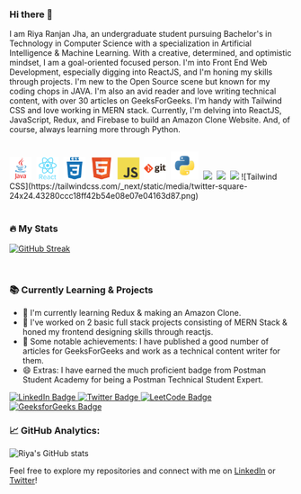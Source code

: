### Hi there 👋

I am Riya Ranjan Jha, an undergraduate student pursuing Bachelor's in Technology in Computer Science with a specialization in Artificial Intelligence & Machine Learning. With a creative, determined, and optimistic mindset, I am a goal-oriented focused person.  I'm into Front End Web Development, especially digging into ReactJS, and I'm honing my skills through projects. I'm new to the Open Source scene but known for my coding chops in JAVA. I'm also an avid reader and love writing technical content, with over 30 articles on GeeksForGeeks. I'm handy with Tailwind CSS and love working in MERN stack. Currently, I'm delving into ReactJS, JavaScript, Redux, and Firebase to build an Amazon Clone Website. And, of course, always learning more through Python. 



<br>
<!-- Languages & Tools Section -->
<div>
  <img src="https://github.com/devicons/devicon/blob/master/icons/java/java-original-wordmark.svg" title="Java" alt="Java" width="40" height="40"/>&nbsp;
  <img src="https://github.com/devicons/devicon/blob/master/icons/react/react-original-wordmark.svg" title="React" alt="React" width="40" height="40"/>&nbsp;
  <img src="https://github.com/devicons/devicon/blob/master/icons/css3/css3-plain-wordmark.svg" title="CSS3" alt="CSS" width="40" height="40"/>&nbsp;
  <img src="https://github.com/devicons/devicon/blob/master/icons/html5/html5-original.svg" title="HTML5" alt="HTML" width="40" height="40"/>&nbsp;
  <img src="https://github.com/devicons/devicon/blob/master/icons/javascript/javascript-original.svg" title="JavaScript" alt="JavaScript" width="40" height="40"/>&nbsp;
  <img src="https://github.com/devicons/devicon/blob/master/icons/git/git-original-wordmark.svg" title="Git" alt="Git" width="40" height="40"/>&nbsp;
  <img width=50px src="https://raw.githubusercontent.com/github/explore/80688e429a7d4ef2fca1e82350fe8e3517d3494d/topics/python/python.png">&nbsp;
  <img width=50px src="https://upload.wikimedia.org/wikipedia/commons/1/18/C_Programming_Language.svg">&nbsp;
  <img width=50px src="https://brandslogos.com/wp-content/uploads/images/large/java-logo-1.png">&nbsp;
  <img width=50px src="https://redux.js.org/img/redux.svg">
![Tailwind CSS](https://tailwindcss.com/_next/static/media/twitter-square-24x24.43280ccc18ff42b54e08e07e04163d87.png)

</div>

<br>
<!-- My Stats Section -->

###  :fire: My Stats 

[![GitHub Streak](https://github-readme-streak-stats.herokuapp.com?user=riya-rjha&theme=dark)](https://git.io/streak-stats)

<br>
<!-- Learning & Projects Section -->

### :books: Currently Learning & Projects

- 🌱 I'm currently learning Redux & making an Amazon Clone.
- 🔭 I've worked on 2 basic full stack projects consisting of MERN Stack & honed my frontend designing skills through reactjs.
- 🚀 Some notable achievements: I have published a good number of articles for GeeksForGeeks and work as a technical content writer for them.
- 😄 Extras: I have earned the much proficient badge from Postman Student Academy for being a Postman Technical Student Expert.


<div id="badges">
  <a href="www.linkedin.com/in/riya-ranjan-jha-751688249">
    <img src="https://img.shields.io/badge/LinkedIn-blue?style=for-the-badge&logo=linkedin&logoColor=white" alt="LinkedIn Badge"/>
  </a>
  <a href="https://twitter.com/RiyaJha25892">
    <img src="https://img.shields.io/badge/Twitter-blue?style=for-the-badge&logo=twitter&logoColor=white" alt="Twitter Badge"/>
  </a>
  <!-- LeetCode Badge -->
  <a href="https://leetcode.com/riya-rjha/" target="_blank">
    <img src="https://img.shields.io/badge/LeetCode-FFA116?style=for-the-badge&logo=leetcode&logoColor=black" alt="LeetCode Badge"/>
  </a>
  <!-- GeeksforGeeks Badge -->
  <a href="https://auth.geeksforgeeks.org/user/riyarjha/?utm_source=geeksforgeeks&utm_medium=my_profile&utm_campaign=auth_user" target="_blank">
    <img src="https://img.shields.io/badge/GeeksforGeeks-0F9D58?style=for-the-badge&logo=geeksforgeeks&logoColor=white" alt="GeeksforGeeks Badge"/>
  </a>
</div>


### :chart_with_upwards_trend: GitHub Analytics:

![Riya's GitHub stats](https://github-readme-stats.vercel.app/api?username=riya-rjha&show_icons=true&theme=dark)


Feel free to explore my repositories and connect with me on [LinkedIn](www.linkedin.com/in/riya-ranjan-jha-751688249) or [Twitter](https://twitter.com/RiyaJha25892)!

